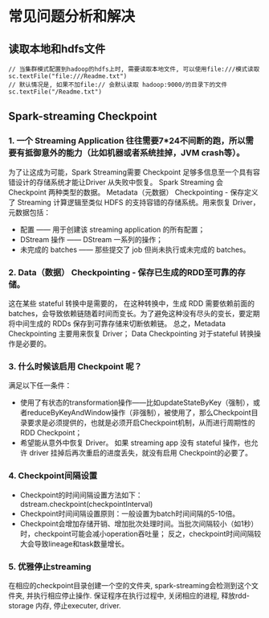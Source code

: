# 常见问题分析和解决

## 读取本地和hdfs文件
```
// 当集群模式配置到hadoop的hdfs上时, 需要读取本地文件, 可以使用file:///模式读取
sc.textFile("file:///Readme.txt")
// 默认情况是, 如果不加file:// 会默认读取 hadoop:9000/的目录下的文件
sc.textFile("/Readme.txt")

```

## Spark-streaming Checkpoint
### 1. 一个 Streaming Application 往往需要7*24不间断的跑，所以需要有抵御意外的能力（比如机器或者系统挂掉，JVM crash等）。  
为了让这成为可能，Spark Streaming需要 Checkpoint 足够多信息至一个具有容错设计的存储系统才能让Driver 从失败中恢复。
Spark Streaming 会 Checkpoint 两种类型的数据。
Metadata（元数据） Checkpointing - 保存定义了 Streaming 计算逻辑至类似 HDFS 的支持容错的存储系统。用来恢复 Driver，元数据包括：
 *	配置 —— 用于创建该 streaming application 的所有配置；
 *	DStream 操作 —— DStream 一系列的操作；
 *	未完成的 batches —— 那些提交了 job 但尚未执行或未完成的 batches。
 
### 2. Data（数据） Checkpointing - 保存已生成的RDD至可靠的存储。  
这在某些 stateful 转换中是需要的，
在这种转换中，生成 RDD 需要依赖前面的 batches，会导致依赖链随着时间而变长。为了避免这种没有尽头的变长，要定期将中间生成的 RDDs 保存到可靠存储来切断依赖链。
总之，Metadata Checkpointing 主要用来恢复 Driver； Data Checkpointing 对于stateful 转换操作是必要的。

### 3. 什么时候该启用 Checkpoint 呢？  
满足以下任一条件：
 *	使用了有状态的transformation操作——比如updateStateByKey（强制），或者reduceByKeyAndWindow操作（非强制），被使用了，那么Checkpoint目录要求是必须提供的，也就是必须开启Checkpoint机制，从而进行周期性的RDD Checkpoint；
 *	希望能从意外中恢复 Driver。
如果 streaming app 没有 stateful 操作，也允许 driver 挂掉后再次重启的进度丢失，就没有启用 Checkpoint的必要了。

### 4. Checkpoint间隔设置  
* Checkpoint的时间间隔设置方法如下：  
  dstream.checkpoint(checkpointInterval)  
* Checkpoint时间间隔设置原则：一般设置为batch时间间隔的5-10倍。  
* Checkpoint会增加存储开销、增加批次处理时间。当批次间隔较小（如1秒）时，checkpoint可能会减小operation吞吐量；
反之，checkpoint时间间隔较大会导致lineage和task数量增长。  


### 5. 优雅停止streaming
在相应的checkpoint目录创建一个空的文件夹, spark-streaming会检测到这个文件夹, 并执行相应停止操作. 保证程序在执行过程中, 关闭相应的进程, 释放rdd-storage 内存, 停止executer, driver.

